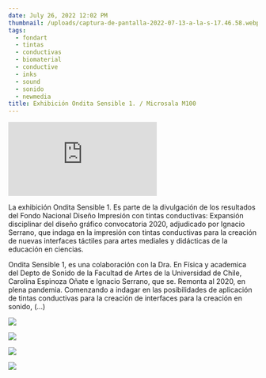 ```yaml
---
date: July 26, 2022 12:02 PM
thumbnail: /uploads/captura-de-pantalla-2022-07-13-a-la-s-17.46.58.webp
tags:
  - fondart
  - tintas
  - conductivas
  - biomaterial
  - conductive
  - inks
  - sound
  - sonido
  - newmedia
title: Exhibición Ondita Sensible 1. / Microsala M100
---
```

<iframe src="https://player.vimeo.com/video/731861925?h=892be1137e" frameborder="0" allow="autoplay; fullscreen; picture-in-picture" allowfullscreen title="Ondita Sensible 1. Registro en edici&amp;oacute;n NO FINAL."></iframe>

La exhibición Ondita Sensible 1. Es parte de la divulgación de los resultados del Fondo Nacional Diseño Impresión con tintas conductivas: Expansión disciplinar del diseño gráfico convocatoria 2020, adjudicado por Ignacio Serrano, que indaga en la impresión con tintas conductivas para la creación de nuevas interfaces táctiles para artes mediales y didácticas de la educación en ciencias.

Ondita Sensible 1, es una colaboración con la Dra. En Física y academica del Depto de Sonido de la Facultad de Artes de la Universidad de Chile, Carolina Espinoza Oñate e Ignacio Serrano, que se. Remonta al 2020, en plena pandemia. 
Comenzando a indagar en las posibilidades de aplicación de tintas conductivas para la creación de interfaces para la creación en sonido, (…)

![](/uploads/captura-de-pantalla-2022-07-13-a-la-s-17.48.50.webp)

![](/uploads/captura-de-pantalla-2022-07-13-a-la-s-17.45.01.webp)

![](/uploads/captura-de-pantalla-2022-07-13-a-la-s-17.44.31.webp)

![](/uploads/captura-de-pantalla-2022-07-13-a-la-s-17.45.16.webp)
